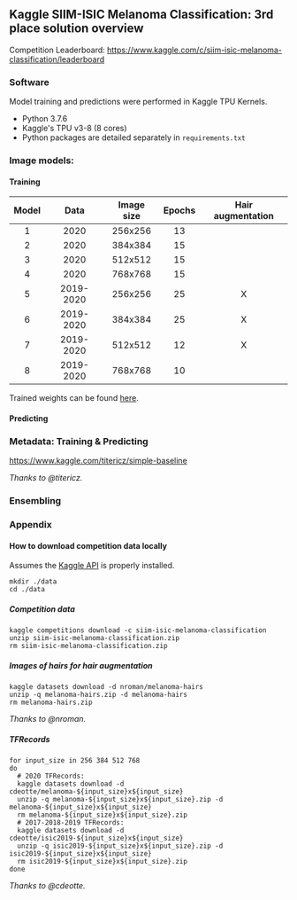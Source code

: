 ## Kaggle SIIM-ISIC Melanoma Classification: 3rd place solution overview

Competition Leaderboard: https://www.kaggle.com/c/siim-isic-melanoma-classification/leaderboard

### Software

Model training and predictions were performed in Kaggle TPU Kernels.

* Python 3.7.6
* Kaggle's TPU v3-8 (8 cores)
* Python packages are detailed separately in `requirements.txt`

### Image models:

#### Training

| Model       | Data        | Image size    | Epochs            | Hair augmentation |
| :----:      |    :----:   |      :----:   |      :----:       |      :----:       |
| 1           | 2020        | 256x256       | 13                |                   |
| 2           | 2020        | 384x384       | 15                |                   |
| 3           | 2020        | 512x512       | 15                |                   |
| 4           | 2020        | 768x768       | 15                |                   |
| 5           | 2019-2020   | 256x256       | 25                | X                 |
| 6           | 2019-2020   | 384x384       | 25                | X                 |
| 7           | 2019-2020   | 512x512       | 12                | X                 |
| 8           | 2019-2020   | 768x768       | 10                |                   |

Trained weights can be found [here](https://www.kaggle.com/masdevallia/melanoma-classification-3rd-place-models).

#### Predicting

### Metadata: Training & Predicting
https://www.kaggle.com/titericz/simple-baseline

*Thanks to @titericz.*

### Ensembling

### Appendix

#### How to download competition data locally

Assumes the [Kaggle API](https://github.com/Kaggle/kaggle-api) is properly installed.

```
mkdir ./data
cd ./data
```
##### Competition data
```
kaggle competitions download -c siim-isic-melanoma-classification
unzip siim-isic-melanoma-classification.zip
rm siim-isic-melanoma-classification.zip
```
##### Images of hairs for hair augmentation
```
kaggle datasets download -d nroman/melanoma-hairs
unzip -q melanoma-hairs.zip -d melanoma-hairs
rm melanoma-hairs.zip
```
*Thanks to @nroman.*
##### TFRecords
```
for input_size in 256 384 512 768
do
  # 2020 TFRecords:
  kaggle datasets download -d cdeotte/melanoma-${input_size}x${input_size}
  unzip -q melanoma-${input_size}x${input_size}.zip -d melanoma-${input_size}x${input_size}
  rm melanoma-${input_size}x${input_size}.zip
  # 2017-2018-2019 TFRecords:
  kaggle datasets download -d cdeotte/isic2019-${input_size}x${input_size}
  unzip -q isic2019-${input_size}x${input_size}.zip -d isic2019-${input_size}x${input_size}
  rm isic2019-${input_size}x${input_size}.zip
done
```
*Thanks to @cdeotte.*

